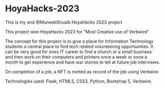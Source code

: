# HoyaHacks-2023
This is my and @MuneebShuaib HoyaHacks 2023 project

This project won HoyaHacks 2023 for "Most Creative use of Verbwire"


The concept for this project is to give a place for Information Technology students a central place to find tech related volunteering opportunities. It can be very good for ones IT career to find a church or a small business and then work on their computers and printers once a week or once a month to get experience and have war stories to tell at future job interviews. 

On completion of a job, a NFT is minted as record of the job using Verbwire

Technologies used: Flask, HTML5, CSS3, Python, Bootstrap 5, Verbwire.
